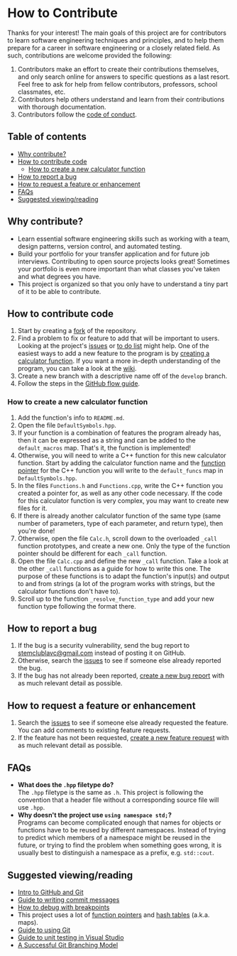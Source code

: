 # How to Contribute

Thanks for your interest! The main goals of this project are for contributors to learn software engineering techniques and principles, and to help them prepare for a career in software engineering or a closely related field. As such, contributions are welcome provided the following:
1. Contributors make an effort to create their contributions themselves, and only search online for answers to specific questions as a last resort. Feel free to ask for help from fellow contributors, professors, school classmates, etc.
2. Contributors help others understand and learn from their contributions with thorough documentation.
3. Contributors follow the [code of conduct](https://github.com/wheelercj/Expresser/blob/master/docs/CODE_OF_CONDUCT.md).

## Table of contents
* [Why contribute?](https://github.com/wheelercj/Expresser/blob/master/docs/CONTRIBUTING.md#why-contribute)
* [How to contribute code](https://github.com/wheelercj/Expresser/blob/master/docs/CONTRIBUTING.md#how-to-contribute-code)
	* [How to create a new calculator function](https://github.com/wheelercj/Expresser/blob/master/docs/CONTRIBUTING.md#how-to-create-a-new-calculator-function)
* [How to report a bug](https://github.com/wheelercj/Expresser/blob/master/docs/CONTRIBUTING.md#how-to-report-a-bug)
* [How to request a feature or enhancement](https://github.com/wheelercj/Expresser/blob/master/docs/CONTRIBUTING.md#how-to-request-a-feature-or-enhancement)
* [FAQs](https://github.com/wheelercj/Expresser/blob/master/docs/CONTRIBUTING.md#faqs)
* [Suggested viewing/reading](https://github.com/wheelercj/Expresser/blob/master/docs/CONTRIBUTING.md#suggested-viewingreading)

## Why contribute?
* Learn essential software engineering skills such as working with a team, design patterns, version control, and automated testing.
* Build your portfolio for your transfer application and for future job interviews. Contributing to open source projects looks great! Sometimes your portfolio is even more important than what classes you've taken and what degrees you have.
* This project is organized so that you only have to understand a tiny part of it to be able to contribute.

## How to contribute code
1. Start by creating a [fork](https://guides.github.com/activities/forking/) of the repository.
2. Find a problem to fix or feature to add that will be important to users. Looking at the project's [issues](https://github.com/wheelercj/Expresser/issues) or [to do list](https://github.com/wheelercj/Expresser/projects/2) might help. One of the easiest ways to add a new feature to the program is by [creating a calculator function](https://github.com/wheelercj/Expresser/blob/master/docs/CONTRIBUTING.md#how-to-create-a-new-calculator-function). If you want a more in-depth understanding of the program, you can take a look at the [wiki](https://github.com/wheelercj/Expresser/wiki).
3. Create a new branch with a descriptive name off of the `develop` branch.
4. Follow the steps in the [GitHub flow guide](https://guides.github.com/introduction/flow/).

### How to create a new calculator function
1. Add the function's info to `README.md`.
2. Open the file `DefaultSymbols.hpp`.
3. If your function is a combination of features the program already has, then it can be expressed as a string and can be added to the `default_macros` map. That's it, the function is implemented!
4. Otherwise, you will need to write a C++ function for this new calculator function. Start by adding the calculator function name and the [function pointer](https://www.cprogramming.com/tutorial/function-pointers.html) for the C++ function you will write to the `default_funcs` map in `DefaultSymbols.hpp`.
5. In the files `Functions.h` and `Functions.cpp`, write the C++ function you created a pointer for, as well as any other code necessary. If the code for this calculator function is very complex, you may want to create new files for it.
6. If there is already another calculator function of the same type (same number of parameters, type of each parameter, and return type), then you're done!
7. Otherwise, open the file `Calc.h`, scroll down to the overloaded `_call` function prototypes, and create a new one. Only the type of the function pointer should be different for each `_call` function.
8. Open the file `Calc.cpp` and define the new `_call` function. Take a look at the other `_call` functions as a guide for how to write this one. The purpose of these functions is to adapt the function's input(s) and output to and from strings (a lot of the program works with strings, but the calculator functions don't have to).
9. Scroll up to the function `_resolve_function_type` and add your new function type following the format there.

## How to report a bug
1. If the bug is a security vulnerability, send the bug report to stemclublavc@gmail.com instead of posting it on GitHub.
2. Otherwise, search the [issues](https://github.com/wheelercj/Expresser/issues) to see if someone else already reported the bug.
3. If the bug has not already been reported, [create a new bug report](https://github.com/wheelercj/Expresser/issues/new?assignees=&labels=bug&template=bug_report.md&title=) with as much relevant detail as possible.

## How to request a feature or enhancement
1. Search the [issues](https://github.com/wheelercj/Expresser/issues) to see if someone else already requested the feature. You can add comments to existing feature requests.
2. If the feature has not been requested, [create a new feature request](https://github.com/wheelercj/Expresser/issues/new?assignees=&labels=enhancement&template=feature_request.md&title=) with as much relevant detail as possible.

## FAQs
* **What does the `.hpp` filetype do?**  
	  The `.hpp` filetype is the same as `.h`. This project is following the convention that a header file without a corresponding source file will use `.hpp`.
* **Why doesn't the project use `using namespace std;`?**  
	  Programs can become complicated enough that names for objects or functions have to be reused by different namespaces. Instead of trying to predict which members of a namespace might be reused in the future, or trying to find the problem when something goes wrong, it is usually best to distinguish a namespace as a prefix, e.g. `std::cout`.

## Suggested viewing/reading
* [Intro to GitHub and Git](https://www.youtube.com/watch?v=vR-y_2zWrIE&list=PLWKjhJtqVAbkFiqHnNaxpOPhh9tSWMXIF)
* [Guide to writing commit messages](https://chris.beams.io/posts/git-commit/)
* [How to debug with breakpoints](https://www.youtube.com/watch?v=ZDnbBah_LRk&list=PLiQwzrQTcfRx4Yh53q79ypeIWZgY3jK0w&index=4&t=22s)
* This project uses a lot of [function pointers](https://www.cprogramming.com/tutorial/function-pointers.html) and [hash tables](https://www.youtube.com/watch?v=KyUTuwz_b7Q&list=PLiQwzrQTcfRx4Yh53q79ypeIWZgY3jK0w&index=12&t=0s) (a.k.a. maps).
* [Guide to using Git](https://git-scm.com/book/en/v2)
* [Guide to unit testing in Visual Studio](https://devblogs.microsoft.com/cppblog/cpp-testing-in-visual-studio/)
* [A Successful Git Branching Model](https://nvie.com/posts/a-successful-git-branching-model/)

